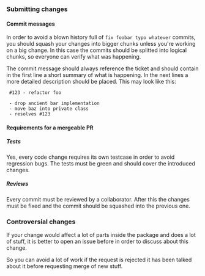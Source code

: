 ### Submitting changes

#### Commit messages

In order to avoid a blown history full of ``fix foobar typo whatever`` commits, you should squash your changes
into bigger chunks unless you're working on a big change.
In this case the commits should be splitted into logical chunks, so everyone can verify what was happening.

The commit message should always reference the ticket and should contain in the first line a short summary of what is happening.
In the next lines a more detailed description should be placed.
This may look like this:

``` code
 #123 - refactor foo
 
 - drop ancient bar implementation
 - move baz into private class
 - resolves #123
```

#### Requirements for a mergeable PR

##### Tests

Yes, every code change requires its own testcase in order to avoid regression bugs.
The tests must be green and should cover the introduced changes.

##### Reviews

Every commit must be reviewed by a collaborator.
After this the changes must be fixed and the commit should be squashed into the previous one.

### Controversial changes

If your change would affect a lot of parts inside the package and does a lot of stuff,
it is better to open an issue before in order to discuss about this change.

So you can avoid a lot of work if the request is rejected it has been talked about it before requesting merge of new stuff.
